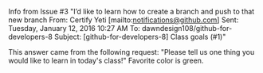 Info from Issue #3
"I’d like to learn how to create a branch and push to that new branch
From: Certify Yeti [mailto:notifications@github.com]
Sent: Tuesday, January 12, 2016 10:27 AM
To: dawndesign108/github-for-developers-8
Subject: [github-for-developers-8] Class goals (#1)"

This answer came from the following request:
"Please tell us one thing you would like to learn in today's class!"
Favorite color is green.
